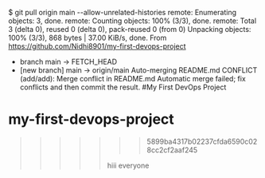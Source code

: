 $ git pull origin main --allow-unrelated-histories
remote: Enumerating objects: 3, done.
remote: Counting objects: 100% (3/3), done.
remote: Total 3 (delta 0), reused 0 (delta 0), pack-reused 0 (from 0)
Unpacking objects: 100% (3/3), 868 bytes | 37.00 KiB/s, done.
From https://github.com/Nidhi8901/my-first-devops-project
 * branch            main       -> FETCH_HEAD
 * [new branch]      main       -> origin/main
Auto-merging README.md
CONFLICT (add/add): Merge conflict in README.md
Automatic merge failed; fix conflicts and then commit the result.
#My First DevOps Project
# my-first-devops-project
>>>>>>> 5899ba4317b02237cfda6590c028cc2cf2aaf245
>>>>>
>>>>>hiii everyone
